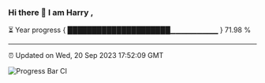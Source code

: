 ### Hi there 👋 I am Harry , 

⏳ Year progress { █████████████████████▁▁▁▁▁▁▁▁▁ } 71.98 %

---

⏰ Updated on Wed, 20 Sep 2023 17:52:09 GMT

![Progress Bar CI](https://github.com/duykhang68/duykhang68/workflows/Progress%20Bar%20CI/badge.svg)
